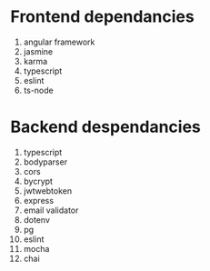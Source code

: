 # Frontend dependancies

1. angular framework
2. jasmine
3. karma
4. typescript
5. eslint
6. ts-node

# Backend despendancies

1. typescript
2. bodyparser
3. cors
4. bycrypt
5. jwtwebtoken
6. express
7. email validator
8. dotenv
9. pg
10. eslint
11. mocha
12. chai
